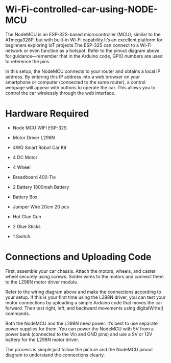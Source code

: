 # Wi-Fi-controlled-car-using-NODE-MCU

The NodeMCU is an ESP-32S-based microcontroller (MCU), similar to the ATmega328P, but with built-in Wi-Fi capability.It’s an excellent platform for beginners exploring IoT projects.The ESP-32S can connect to a Wi-Fi network or even function as a hotspot. Refer to the pinout diagram above for guidance—remember that in the Arduino code, GPIO numbers are used to reference the pins.

In this setup, the NodeMCU connects to your router and obtains a local IP address. By entering this IP address into a web browser on your smartphone or computer (connected to the same router), a control webpage will appear with buttons to operate the car. This allows you to control the car wirelessly through the web interface. 

# Hardware Required 
- Node MCU WIFI ESP-32S

- Motor Driver L298N

- 4WD Smart Robot Car Kit 

- 4 DC Motor 

- 4 Wheel 

- Breadboard 400-Tie 

- 2 Battery 1800mah Battery 

- Battery Box 

- Jumper Wire 20cm 20 pcs 

- Hot Glue Gun 

- 2 Glue Sticks

- 1 Switch.

# Connections and Uploading Code

First, assemble your car chassis. Attach the motors, wheels, and caster wheel securely using screws. Solder wires to the motors and connect them to the L298N motor driver module.

Refer to the wiring diagram above and make the connections according to your setup. If this is your first time using the L298N driver, you can test your motor connections by uploading a simple Arduino code that moves the car forward. Then test right, left, and backward movements using digitalWrite() commands.

Both the NodeMCU and the L298N need power. It’s best to use separate power supplies for them. You can power the NodeMCU with 5V from a power bank (connected to the Vin and GND pins) and use a 9V or 12V battery for the L298N motor driver.

The process is simple just follow the picture and the NodeMCU pinout diagram to understand the connections clearly.
 
